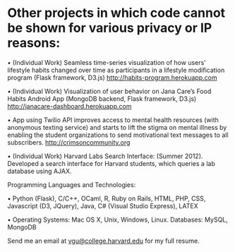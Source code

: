 Other projects in which code cannot be shown for various privacy or IP reasons:
======

• (Individual Work) Seamless time-series visualization of how users’ lifestyle habits changed over time as participants in a lifestyle modification program (Flask framework, D3.js) http://habits-program.herokuapp.com

•  (Individual Work) Visualization of user behavior on Jana Care’s Food Habits Android App (MongoDB backend, Flask
framework, D3.js) http://janacare-dashboard.herokuapp.com

•  App using Twilio API improves access to mental health resources (with anonymous texting service) and
starts to lift the stigma on mental illness by enabling the student organizations to send motivational text messages to all subscribers. http://crimsoncommunity.org

•  (Individual Work) Harvard Labs Search Interface: (Summer 2012). Developed a search interface for Harvard students, which queries a lab database using AJAX. 

Programming Languages and Technologies:

•  Python (Flask), C/C++, OCaml, R, Ruby on Rails, HTML, PHP, CSS, Javascript (D3, JQuery), Java, C# (Visual Studio Express), LATEX

•  Operating Systems: Mac OS X, Unix, Windows, Linux. Databases: MySQL, MongoDB

Send me an email at vgu@college.harvard.edu for my full resume.




